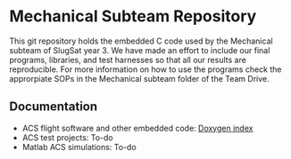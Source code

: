 # Mechanical Subteam Repository

This git repository holds the embedded C code used by the Mechanical subteam of SlugSat year 3. We have made an effort to include our final programs, libraries, and test harnesses so that all our results are reproducible. For more information on how to use the programs check the approrpiate SOPs in the Mechanical subteam folder of the Team Drive.

## Documentation
* ACS flight software and other embedded code: [Doxygen index](Docs/html/index.html)
* ACS test projects: To-do
* Matlab ACS simulations: To-do